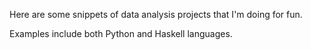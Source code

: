 Here are some snippets of data analysis projects that I'm doing for fun.

Examples include both Python and Haskell languages.
